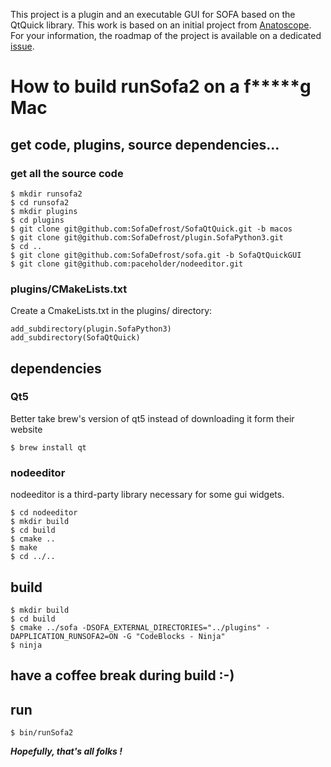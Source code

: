 This project is a plugin and an executable GUI for SOFA based on the QtQuick library. This work is based on an initial project from [Anatoscope](www.anatoscope.com). For your information, the roadmap of the project is available on a dedicated [issue](https://github.com/sofa-framework/SofaQtQuick/issues/1).

# How to build runSofa2 on a f*****g Mac


## get code, plugins, source dependencies...

### get all the source code
```
$ mkdir runsofa2
$ cd runsofa2
$ mkdir plugins
$ cd plugins
$ git clone git@github.com:SofaDefrost/SofaQtQuick.git -b macos
$ git clone git@github.com:SofaDefrost/plugin.SofaPython3.git
$ cd ..
$ git clone git@github.com:SofaDefrost/sofa.git -b SofaQtQuickGUI
$ git clone git@github.com:paceholder/nodeeditor.git
```

### plugins/CMakeLists.txt

Create a CmakeLists.txt in the plugins/ directory:

```
add_subdirectory(plugin.SofaPython3)
add_subdirectory(SofaQtQuick)
```

## dependencies

### Qt5

Better take brew's version of qt5 instead of downloading it form their website

```
$ brew install qt
```

### nodeeditor

nodeeditor is a third-party library necessary for some gui widgets.

```
$ cd nodeeditor
$ mkdir build
$ cd build
$ cmake ..
$ make
$ cd ../..
```

## build

```
$ mkdir build
$ cd build
$ cmake ../sofa -DSOFA_EXTERNAL_DIRECTORIES="../plugins" -DAPPLICATION_RUNSOFA2=ON -G "CodeBlocks - Ninja"
$ ninja
```

## have a coffee break during build :-)

## run

```
$ bin/runSofa2
```


***Hopefully, that's all folks !***
